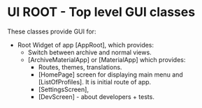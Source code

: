 # UI ROOT - Top level GUI classes

These classes provide GUI for:

- Root Widget of app [AppRoot], which provides:
  - Switch between archive and normal views.
  - [ArchiveMaterialApp] or [MaterialApp] which provides:
    - Routes, themes, translations.
    - [HomePage] screen for displaying main menu and [ListOfProfiles]. It is initial route of app.
    - [SettingsScreen],
    - [DevScreen] - about developers + tests.
